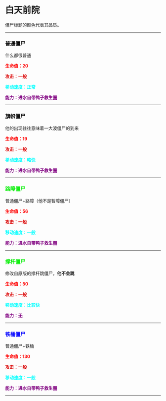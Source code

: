 # 白天前院

僵尸标题的颜色代表其品质。



---

### <font color="black">普通僵尸</font>

什么都很普通

**<font color="red">生命值：20</font>**

**<font color="darkr">攻击：一般</font>**

**<font color="aqua">移动速度：正常</font>**

**<font color="purple">能力：进水自带鸭子救生圈</font>**

---

### <font color="black">旗帜僵尸</font>

他的出现往往意味着一大波僵尸的到来

**<font color="red">生命值：19</font>**

**<font color="darkr">攻击：一般</font>**

**<font color="aqua">移动速度：略快</font>**

**<font color="purple">能力：进水自带鸭子救生圈</font>**

---

### <font color="gree">路障僵尸</font>

普通僵尸+路障（他不是智障僵尸）

**<font color="red">生命值：56</font>**

**<font color="darkr">攻击：一般</font>**

**<font color="aqua">移动速度：一般</font>**

**<font color="purple">能力：进水自带鸭子救生圈</font>**

---

### <font color="gree">撑杆僵尸</font>

修改自原版的撑杆跳僵尸，**他不会跳**

**<font color="red">生命值：50</font>**

**<font color="darkr">攻击：一般</font>**

**<font color="aqua">移动速度：比较快</font>**

**<font color="purple">能力：无</font>**

---

### <font color="blue">铁桶僵尸</font>

普通僵尸+铁桶

**<font color="red">生命值：130</font>**

**<font color="darkr">攻击：一般</font>**

**<font color="aqua">移动速度：一般</font>**

**<font color="purple">能力：进水自带鸭子救生圈</font>**

---

